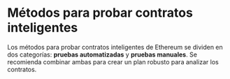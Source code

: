 # Métodos para probar contratos inteligentes

Los métodos para probar contratos inteligentes de Ethereum se dividen en dos categorías: **pruebas automatizadas** y **pruebas manuales**. Se recomienda combinar ambas para crear un plan robusto para analizar los contratos.
